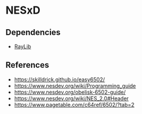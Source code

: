 # NESxD


## Dependencies
- [RayLib]

## References
- https://skilldrick.github.io/easy6502/
- https://www.nesdev.org/wiki/Programming_guide
- https://www.nesdev.org/obelisk-6502-guide/
- https://www.nesdev.org/wiki/NES_2.0#Header
- https://www.pagetable.com/c64ref/6502/?tab=2

[RayLib]: <https://github.com/raysan5/raylib>
